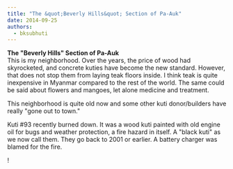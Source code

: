 ```yaml
---
title: "The &quot;Beverly Hills&quot; Section of Pa-Auk"
date: 2014-09-25
authors: 
  - bksubhuti
---
```


**The "Beverly Hills" Section of Pa-Auk**  
This is my neighborhood. Over the years, the price of wood had skyrocketed, and concrete kuties have become the new standard. However, that does not stop them from laying teak floors inside. I think teak is quite inexpensive in Myanmar compared to the rest of the world. The same could be said about flowers and mangoes, let alone medicine and treatment.  
  
This neighborhood is quite old now and some other kuti donor/builders have really "gone out to town."  
  
Kuti #93 recently burned down. It was a wood kuti painted with old engine oil for bugs and weather protection, a fire hazard in itself. A "black kuti" as we now call them. They go back to 2001 or earlier. A battery charger was blamed for the fire.﻿

!

